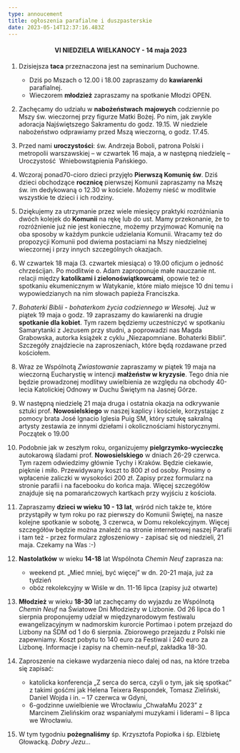 ```yaml
---
type: annoucement
title: ogłoszenia parafialne i duszpasterskie
date: 2023-05-14T12:37:16.483Z
---
```

<h4 style="text-align:center;">VI NIEDZIELA WIELKANOCY - 14 maja 2023</h4>

1. Dzisiejsza **taca** przeznaczona jest na seminarium Duchowne.

   * Dziś po Mszach o 12.00 i 18.00 zapraszamy do **kawiarenki** parafialnej.
   * Wieczorem **młodzież** zapraszamy na spotkanie Młodzi OPEN.
2. Zachęcamy do udziału w **nabożeństwach** **majowych** codziennie po Mszy św. wieczornej przy figurze Matki Bożej. Po nim, jak zwykle adoracja Najświętszego Sakramentu do godz. 19.15. W niedziele nabożeństwo odprawiamy przed Mszą wieczorną, o godz. 17.45.
3. Przed nami **uroczystości**: św. Andrzeja Boboli, patrona Polski i metropolii warszawskiej – w czwartek 16 maja, a w następną niedzielę – Uroczystość  Wniebowstąpienia Pańskiego. 
4. Wczoraj ponad70-cioro dzieci przyjęło **Pierwszą Komunię św**. Dziś dzieci obchodzące **rocznicę** pierwszej Komunii zapraszamy na Mszę św. im dedykowaną o 12.30 w kościele. Możemy nieść w modlitwie wszystkie te dzieci i ich rodziny.
5. Dziękujemy za utrzymanie przez wiele miesięcy praktyki rozróżniania dwóch kolejek do **Komunii** na rękę lub do ust. Mamy przekonanie, że to rozróżnienie już nie jest konieczne, możemy przyjmować Komunię na oba sposoby w każdym punkcie udzielania Komunii. Wracamy też do propozycji Komunii pod dwiema postaciami na Mszy niedzielnej wieczornej i przy innych szczególnych okazjach.
6. W czwartek 18 maja (3. czwartek miesiąca) o 19.00 oficjum o jedność chrześcijan. Po modlitwie o. Adam zaproponuje małe nauczanie nt. relacji między **katolikami i zielonoświątkowcami**, opowie też o spotkaniu ekumenicznym w Watykanie, które miało miejsce 10 dni temu i wypowiedzianych na nim słowach papieża Franciszka. 
7. *Bohaterki Biblii - bohaterkom życia codziennego w Wesoł*ej. Już w piątek 19 maja o godz. 19 zapraszamy do kawiarenki na drugie **spotkanie dla kobiet**. Tym razem będziemy uczestniczyć w spotkaniu Samarytanki z Jezusem przy studni, a poprowadzi nas Magda Grabowska, autorka książek z cyklu „Niezapomniane. Bohaterki Biblii”. Szczegóły znajdziecie na zaproszeniach, które będą rozdawane przed kościołem.
8. Wraz ze Wspólnotą *Zwiastowanie* zapraszamy w piątek 19 maja na wieczorną Eucharystię w intencji **małżeństw w kryzysie**. Tego dnia nie będzie prowadzonej modlitwy uwielbienia ze względu na obchody 40-lecia Katolickiej Odnowy w Duchu Świętym na Jasnej Górze.
9. W następną niedzielę 21 maja druga i ostatnia okazja na odkrywanie sztuki prof. **Nowosielskiego** w naszej kaplicy i kościele, korzystając z pomocy brata José Ignacio Iglesia Puig SM, który sztukę sakralną artysty zestawia ze innymi dziełami i okolicznościami historycznymi. Początek o 19.00
10. Podobnie jak w zeszłym roku, organizujemy **pielgrzymko-wycieczkę** autokarową śladami prof. **Nowosielskiego** w dniach 26-29 czerwca. Tym razem odwiedzimy głównie Tychy i Kraków. Będzie ciekawie, pięknie i miło. Przewidywany koszt to 800 zł od osoby. Prosimy o wpłacenie zaliczki w wysokości 200 zł. Zapisy przez formularz na stronie parafii i na facebooku do końca maja. Więcej szczegółów znajduje się na pomarańczowych kartkach przy wyjściu z kościoła.
11. Zapraszamy **dzieci w wieku 10 - 13 lat**, wśród nich także te, które przystąpiły w tym roku po raz pierwszy do Komunii Świętej, na nasze kolejne spotkanie w sobotę, 3 czerwca, w Domu rekolekcyjnym. Więcej szczegółów będzie można znaleźć na stronie internetowej naszej Parafii i tam też - przez formularz zgłoszeniowy - zapisać się od niedzieli, 21 maja. Czekamy na Was :-)
12. **Nastolatków** w wieku **14-18** lat Wspólnota *Chemin Neuf* zaprasza na:

    * weekend pt. „Mieć mniej, być więcej” w dn. 20-21 maja, już za tydzień
    * obóz rekolekcyjny w Wiśle w dn. 11-16 lipca (zapisy już otwarte)
13. **Młodzież** w wieku **18-30** lat zachęcamy do wyjazdu ze Wspólnotą *Chemin Neuf* na Światowe Dni Młodzieży w Lizbonie. Od 26 lipca do 1 sierpnia proponujemy udział w międzynarodowym festiwalu ewangelizacyjnym w nadmorskim kurorcie Portimao i potem przejazd do Lizbony na ŚDM od 1 do 6 sierpnia. Zbiorowego przejazdu z Polski nie zapewniamy. Koszt pobytu to 140 euro za Festiwal i 240 euro za Lizbonę. Informacje i zapisy na chemin-neuf.pl, zakładka 18-30.
14. Zaproszenie na ciekawe wydarzenia nieco dalej od nas, na które trzeba się zapisać:

    * katolicka konferencja „Z serca do serca, czyli o tym, jak się spotkać” z takimi gośćmi jak Helena Teixera Respondek, Tomasz Zieliński, Daniel Wojda i in. – 17 czerwca w Gdyni,
    * 6-godzinne uwielbienie we Wrocławiu „ChwałaMu 2023” z Marcinem Zielińskim oraz wspaniałymi muzykami i liderami – 8 lipca we Wrocławiu.
15. W tym tygodniu **pożegnaliśmy** śp. Krzysztofa Popiołka i śp. Elżbietę Głowacką. *Dobry Jezu…*

<!--EndFragment-->
